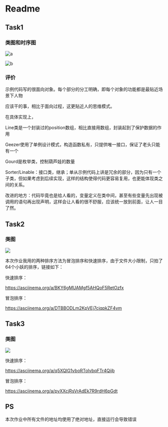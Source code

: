 # Readme

## Task1

### 类图和时序图

![a](http://www.plantuml.com/plantuml/png/bLFTQlCm3BtFK_Zo-oXvXwwGTONHblvqWx4B9LKpCyS9jiBMbRxxdChEd0uAousEZ-DZwLWQMm93RQKIgGdD0GeKwzeuA4w9SDz8rR3_zv-nTJi1bqXB1TejpqcXm5hnA3NoeNHPMqcorY-lel7GyaxAfvis5WgGwZKPgSkVzPqnS8pk2CB-7dSbv0g5ukYpHF9yTp0gpBEd_hUW5jVqczg1QbaATLk9QTsQlP1Lex12JNOekvXdbxXvMd1yM6NCt2-sAmQp7JFhsJF7R9VDOtlIWvDKGceIvfeehubyQ7bl-C3laoKWMPn5YNGfO79SWNuFLHgFXu_m5v_i1pGtlUFtco9-eM6h-fnIPWMz8QFXTgUp2LjUEnskVClQI-ZJPZPaewJ6RHDED60iSWCpWPzOj1JdEcdpN26BnE_DZEz0gSarELpF2XiIjDbGqIZGjmUf6o4nIjE-pnFkjdf0iLkEywd4Z3TmZ7hVJVKt)

![b](http://www.plantuml.com/plantuml/png/JTBVIi9G0CVn-_CKUm6X_OTW8i4g8HIqhDjfOmpMb6rUr6rbLgOaYXTUIHP2P8GNaJdsCfvjNVaA7RTpu5pj_Bxd0zl5SgwdELxpmW8Dz3HhPaEpFUP0rwzqXz5SnW1QpQixJB6W9fF5-_Yqc6oExCEIcWeUb_tYIIa90WdvIYf47ChvisHBPAiLjP0K6UYsPtgNp95fwzjYaR3Nh5OjlLntlFJxN02iJDRQXUqn_5q2Wyra3POiAncHFrylknBiVQ_z9s1mA7AquB3WYU1Hv6d1Oy4I8Q0eq4B0GYH2H56aXOW5HuI4eaGB2Gk121b5cHOo5Zj4e4RktKpM9MTZUuvVRcFVJyzhFuW6CzZgXuj9sEt3PI-QZyB547x-nC_lySCRd5t7mJYUTD9Re2WqZeExQFQuMRMZmHTwVJfXQ_Gt33QhJlWnXTERQFYA-cPrhoW0v7Jx7FrJ_m00)

### 评价

示例代码写的很面向对象。每个部分的分工明确，即每个对象的功能都是最贴近场景下人物

应该干的事，相比于面向过程，这更贴近人的思维模式。

在具体实现上，

Line类是一个封装过的position数组，相比直接用数组，封装起到了保护数据的作用

Geezer使用了单例设计模式，构造函数私有，只提供唯一接口，保证了老头只能有一个

Gourd是枚举类，控制葫芦娃的数量

Sorter/Linable：接口类，继承；单从示例代码上讲是冗余的部分，因为只有一个子类，但如果考虑到后续实现，这样的结构使得代码更容易复用，也更能体现类之间的关系。



改进的地方：代码毕竟也是给人看的，变量定义在类中间，甚至有些变量先出现被调用的语句再出现声明，这样会让人看的很不舒服，应该统一放到前面，让人一目了然。

## Task2

### 类图

![](http://www.plantuml.com/plantuml/png/jLEnKkim4Epz5LU-DndzGqYJXY8Ge64ePESID95b8Pq6WYV_ZfoJZEo1cJIaqMgLsrkjJqjFqb5eTQKCeTlB1c7RkGYXho3-5hgJkt__6Vjual41QQEbYTjprMZfFTmgWrmaDfrNf3hp_08sGSydWgjjA8Kof6vBJfd3z_x6ENagUcJXr2UsbBL6qBmcbqY97mgBYoMs7_-MrKOhFr9FKWSiF6n33Qgr6biqvAUgOXzt6c9FCA6TKsvE7EP4FSrlJ6yINkz9achE4Csjk-1sgzEzDCTisMKyJ_JgI_jtQQy8OetuYOulFdeIp0Az8gFfyQ3pa8-IjfZkqlpvopBQPZQxqShWeyqLLZgFF8rCu0SsWKglgr3N6bca_7hCz5oc3CM9bVF1vq2oDWSADhQxvbNS1TKSXov_rrMy_MPXU9Am469yDzLbNg0hAKx_mh6lac5OBT7iGgk_0000)

本次作业我用的两种排序方法为冒泡排序和快速排序，由于文件大小限制，只拍了64个小妖的排序，链接如下：

快速排序：

https://asciinema.org/a/BKY6gMUAMgf5AHQoF5RetOzfx

冒泡排序：

https://asciinema.org/a/DTBBODLm2KpVEj7cjqpkZF4vm

## Task3

### 类图

![](http://www.plantuml.com/plantuml/png/jLF1Jkim4BpdA_RudYh_G-cb5v0A1Iw8moRT5gkE4-orQ8dwxxZTE3WHIBtGYyVZxknuifvxHiUXDeMsJ6wB5S6wSH52Lq3ypKo3ct__1Vjual2EU6NGnksfg0nw3tV8JX-aJAqQhratzkKLsXvwEL5ItuPSAa5krb74xhxtDyxXCUkIXFi-jzfYQGYChBrFufu_5sPNwzbk-5jI6wpyI3sZ2PHvM8SITDqQgico7wkgRTmPY3t1XdfAkIcncnBbEByXlL5udMTaNPqWcbismMqMnmUq-sJP9Jn9zFfB-mzihmXYIVH9JYu-U5B20h-HeF7nMUSn7VNQQhph9z1Vbi6siCcDqPQUsbJHelCayoW47QWAd7jTXB8q92BvrnEcap9jEKuiJaTV0adQ4YYqiTqrx-8-w6f_xl9tNTNxRnRaKS9CgU7b59U9WIQd9FyB9yvoHc0n9xi9jVa2)

快速排序：

https://asciinema.org/a/q5XQlG1vboRTolvbqFTr4Qijb

冒泡排序：

https://asciinema.org/a/pvXXcjRsVrAdEk7R9rdH6pGdt





## PS

本次作业中所有文件的地址均使用了绝对地址，直接运行会导致错误